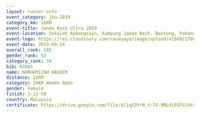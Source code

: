 ```yaml
---
layout: runner-info 
event_category: jbu-2019 
category_km: 16KM 
event-title: Janda Baik Ultra 2019 
event-location: Sekolah Kebangsaan, Kampung Janda Baik, Bentong, Pahang, Malaysia 
event-logo: https://res.cloudinary.com/raceyaya/image/upload/v1569217009/logo/janda-baik_vch1pc.jpg 
event-date: 2019-09-14
overall_rank: 165
gender_rank: 53
category_rank: 34
bib: 63045
name: NORHAMIZAH HASHIM
distance: 16KM
category: 16KM Women Open
gender: Female
finish: 3-11-58
country: Malaysia
certificate: https://drive.google.com/file/d/1qX2VrN_t-7V-9RLdiEGFUJ4Xv5hHvfjK/view?usp=sharing
---
```

